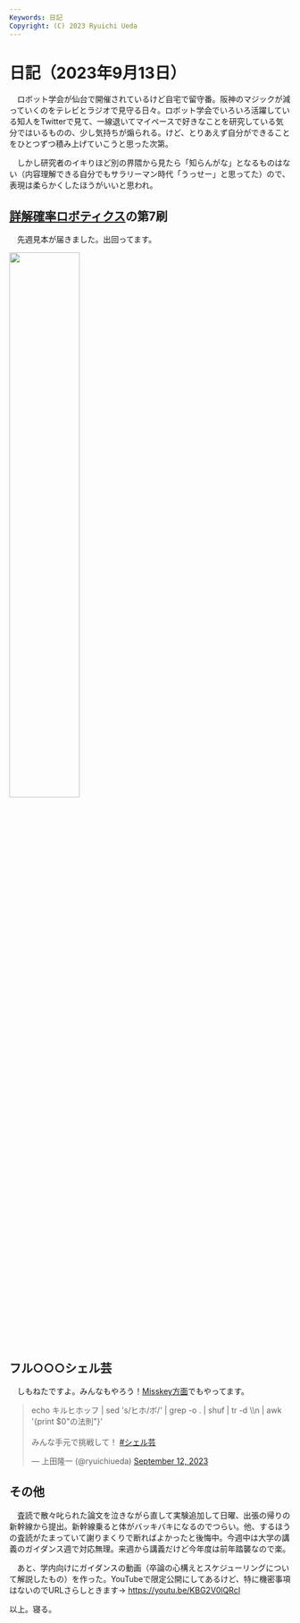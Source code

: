 ```yaml
---
Keywords: 日記
Copyright: (C) 2023 Ryuichi Ueda
---
```


# 日記（2023年9月13日）

　ロボット学会が仙台で開催されているけど自宅で留守番。阪神のマジックが減っていくのをテレビとラジオで見守る日々。ロボット学会でいろいろ活躍している知人をTwitterで見て、一線退いてマイペースで好きなことを研究している気分ではいるものの、少し気持ちが煽られる。けど、とりあえず自分ができることをひとつずつ積み上げていこうと思った次第。

　しかし研究者のイキりほど別の界隈から見たら「知らんがな」となるものはない（内容理解できる自分でもサラリーマン時代「うっせー」と思ってた）ので、表現は柔らかくしたほうがいいと思われ。

## [詳解確率ロボティクス](https://amzn.to/48gViW7)の第7刷

　先週見本が届きました。出回ってます。

<a href="https://mi0.robotician.jp/notes/9je59sajaf">
<img width="50%" src="https://mi0.robotician.jp/files/webpublic-dd626754-1068-4140-9720-2ab0bfc9e0ec" /></a>


## フル○○○シェル芸

　しもねたですよ。みんなもやろう！[Misskey方面](https://misskey.io/notes/9jlcnffe95)でもやってます。

<blockquote class="twitter-tweet"><p lang="ja" dir="ltr">echo キルヒホッフ | sed &#39;s/ヒホ/ボ/&#39; | grep -o . | shuf | tr -d \\n | awk &#39;{print $0&quot;の法則&quot;}&#39;<br><br>みんな手元で挑戦して！ <a href="https://twitter.com/hashtag/%E3%82%B7%E3%82%A7%E3%83%AB%E8%8A%B8?src=hash&amp;ref_src=twsrc%5Etfw">#シェル芸</a></p>&mdash; 上田隆一 (@ryuichiueda) <a href="https://twitter.com/ryuichiueda/status/1701393039170928808?ref_src=twsrc%5Etfw">September 12, 2023</a></blockquote> <script async src="https://platform.twitter.com/widgets.js" charset="utf-8"></script>

## その他

　査読で散々叱られた論文を泣きながら直して実験追加して日曜、出張の帰りの新幹線から提出。新幹線乗ると体がバッキバキになるのでつらい。他、するほうの査読がたまっていて謝りまくりで断ればよかったと後悔中。今週中は大学の講義のガイダンス週で対応無理。来週から講義だけど今年度は前年踏襲なので楽。

　あと、学内向けにガイダンスの動画（卒論の心構えとスケジューリングについて解説したもの）を作った。YouTubeで限定公開にしてあるけど、特に機密事項はないのでURLさらしときます→ https://youtu.be/KBG2V0lQRcI


以上。寝る。
